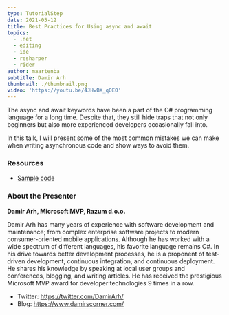 ```yaml
---
type: TutorialStep
date: 2021-05-12
title: Best Practices for Using async and await
topics:
  - .net
  - editing
  - ide
  - resharper
  - rider
author: maartenba
subtitle: Damir Arh
thumbnail: ./thumbnail.png
video: 'https://youtu.be/4JHwBX_qQE0'
---
```


The async and await keywords have been a part of the C# programming language for a long time. Despite that, they still hide traps that not only beginners but also more experienced developers occasionally fall into.

In this talk, I will present some of the most common mistakes we can make when writing asynchronous code and show ways to avoid them.

### Resources

* [Sample code](https://github.com/damirarh/jbdnd-async-await)

### About the Presenter

**Damir Arh, Microsoft MVP, Razum d.o.o.**

Damir Arh has many years of experience with software development and maintenance; from complex enterprise software projects to modern consumer-oriented mobile applications. Although he has worked with a wide spectrum of different languages, his favorite language remains C#. In his drive towards better development processes, he is a proponent of test-driven development, continuous integration, and continuous deployment. He shares his knowledge by speaking at local user groups and conferences, blogging, and writing articles. He has received the prestigious Microsoft MVP award for developer technologies 9 times in a row.

* Twitter: <https://twitter.com/DamirArh/>
* Blog: <https://www.damirscorner.com/>
